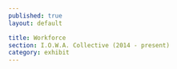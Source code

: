 ```yaml
---
published: true
layout: default

title: Workforce
section: I.O.W.A. Collective (2014 - present)
category: exhibit
---
```


<img src="">
<br><br>
<br><br>
<br><br>
<br><br>
<br><br>
<img src="">
<br><br>
<br><br>
<br><br>
<br><br>
<br><br>
<img src="">
<br><br>
<br><br>
<br><br>
<br><br>
<br><br><img src="">
<br><br>
<br><br>
<br><br>
<br><br>
<br><br>
